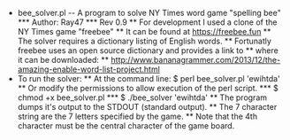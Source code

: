 * bee_solver.pl -- A program to solve NY Times word game "spelling bee"
*** Author: Ray47
*** Rev 0.9
** For development I used a clone of the NY Times game "freebee"
** It can be found at https://freebee.fun
** The solver requires a dictionary listing of English words.
** Fortunatly freebee uses an open source dictionary and provides a link to
** where it can be downloaded:
** http://www.bananagrammer.com/2013/12/the-amazing-enable-word-list-project.html
* To run the solver:
** At the command line: $ perl bee_solver.pl 'ewihtda'
** Or modify the permissions to allow execution of the perl script.
*** $ chmod +x bee_solver.pl
*** $ ./bee_solver 'ewihtda'
** The program dumps it's output to the STDOUT (standard output).
** The 7 character string are the 7 letters specified by the game.
** Note that the 4th character must be the central character of the game board.
